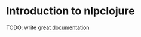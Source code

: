 # Introduction to nlpclojure

TODO: write [great documentation](http://jacobian.org/writing/what-to-write/)
